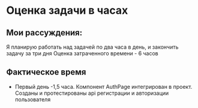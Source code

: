 # Оценка задачи в часах

## Мои рассуждения:

Я планирую работать над задачей по два часа в день, и закончить задачу за три дня
Оценка затраченного времени - 6 часов

## Фактическое время

- Первый день -1,5 часа. Компонент AuthPage интегрирован в проект. Созданы и протестированы api регистрации и авторизации пользователя
